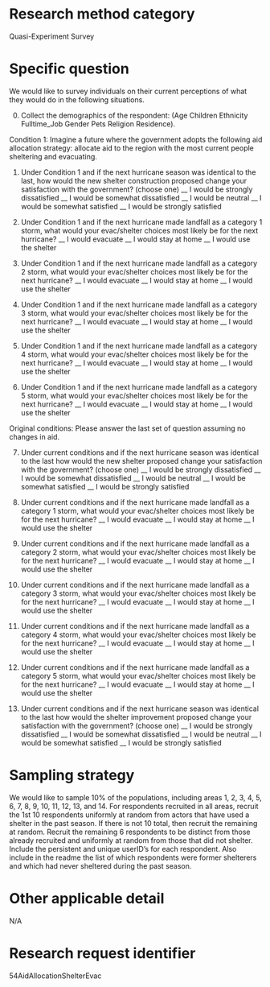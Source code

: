 ﻿# Research method category #
Quasi-Experiment Survey


# Specific question #
We would like to survey individuals on their current perceptions of what they would do in the following situations.


0. Collect the demographics of the respondent: (Age Children Ethnicity Fulltime_Job Gender Pets Religion Residence).


Condition 1: Imagine a future where the government adopts the following aid allocation strategy: allocate aid to the region with the most current people sheltering and evacuating.


1. Under Condition 1 and if the next hurricane season was identical to the last, how would the new shelter construction proposed change your satisfaction with the government? (choose one)
__ I would be strongly dissatisfied
__ I would be somewhat dissatisfied
__ I would be neutral
__ I would be somewhat satisfied
__ I would be strongly satisfied


2. Under Condition 1 and if the next hurricane made landfall as a category 1 storm, what would your evac/shelter choices most likely be for the next hurricane?
__ I would evacuate
__ I would stay at home
__ I would use the shelter


3. Under Condition 1 and if the next hurricane made landfall as a category 2 storm, what would your evac/shelter choices most likely be for the next hurricane?
__ I would evacuate
__ I would stay at home
__ I would use the shelter


4. Under Condition 1 and if the next hurricane made landfall as a category 3 storm, what would your evac/shelter choices most likely be for the next hurricane?
__ I would evacuate
__ I would stay at home
__ I would use the shelter


5. Under Condition 1 and if the next hurricane made landfall as a category 4 storm, what would your evac/shelter choices most likely be for the next hurricane?
__ I would evacuate
__ I would stay at home
__ I would use the shelter


6. Under Condition 1 and if the next hurricane made landfall as a category 5 storm, what would your evac/shelter choices most likely be for the next hurricane?
__ I would evacuate
__ I would stay at home
__ I would use the shelter


Original conditions: Please answer the last set of question assuming no changes in aid.


7. Under current conditions and if the next hurricane season was identical to the last how would the new shelter proposed change your satisfaction with the government? (choose one)
__ I would be strongly dissatisfied
__ I would be somewhat dissatisfied
__ I would be neutral
__ I would be somewhat satisfied
__ I would be strongly satisfied


8. Under current conditions and if the next hurricane made landfall as a category 1 storm, what would your evac/shelter choices most likely be for the next hurricane?
__ I would evacuate
__ I would stay at home
__ I would use the shelter


9. Under current conditions and if the next hurricane made landfall as a category 2 storm, what would your evac/shelter choices most likely be for the next hurricane?
__ I would evacuate
__ I would stay at home
__ I would use the shelter


10. Under current conditions and if the next hurricane made landfall as a category 3 storm, what would your evac/shelter choices most likely be for the next hurricane?
__ I would evacuate
__ I would stay at home
__ I would use the shelter


11. Under current conditions and if the next hurricane made landfall as a category 4 storm, what would your evac/shelter choices most likely be for the next hurricane?
__ I would evacuate
__ I would stay at home
__ I would use the shelter


12. Under current conditions and if the next hurricane made landfall as a category 5 storm, what would your evac/shelter choices most likely be for the next hurricane?
__ I would evacuate
__ I would stay at home
__ I would use the shelter


13. Under current conditions and if the next hurricane season was identical to the last how would the shelter improvement proposed change your satisfaction with the government? (choose one)
__ I would be strongly dissatisfied
__ I would be somewhat dissatisfied
__ I would be neutral
__ I would be somewhat satisfied
__ I would be strongly satisfied


# Sampling strategy #
We would like to sample 10% of the populations, including areas 1, 2, 3, 4, 5, 6, 7, 8, 9, 10, 11, 12, 13, and 14. 
For respondents recruited in all areas, recruit the 1st 10 respondents uniformly at random from actors that have used a shelter in the past season. If there is not 10 total, then recruit the remaining at random. Recruit the remaining 6 respondents to be distinct from those already recruited and uniformly at random from those that did not shelter. Include the persistent and unique userID’s for each respondent. Also include in the readme the list of which respondents were former shelterers and which had never sheltered during the past season. 


# Other applicable detail #
N/A


# Research request identifier #
54AidAllocationShelterEvac